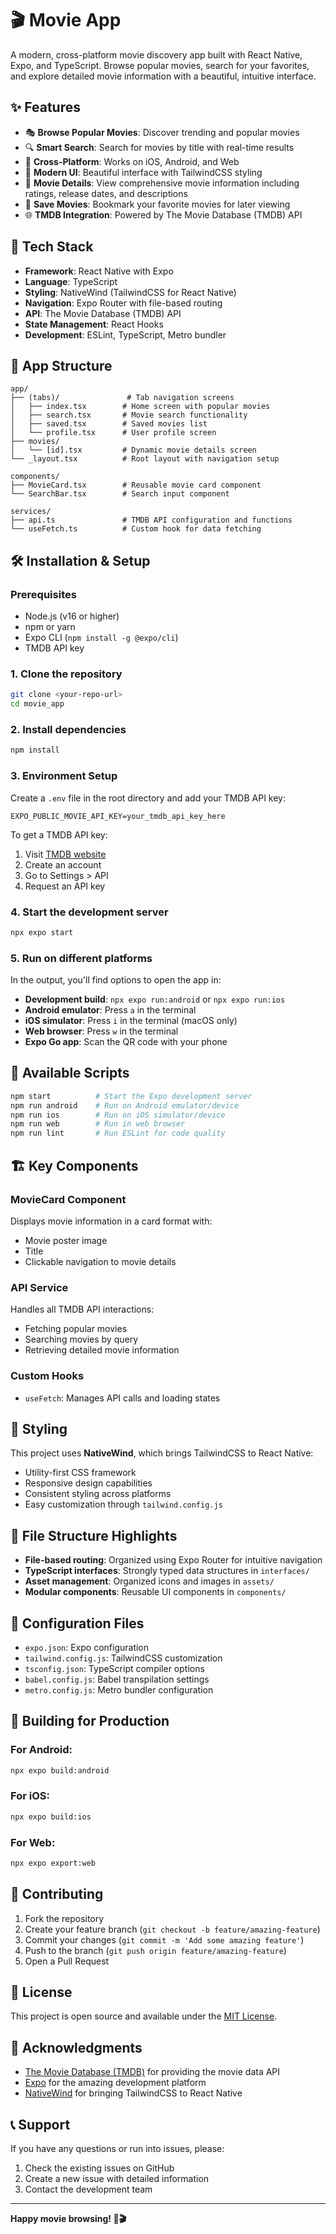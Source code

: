 # 🎬 Movie App

A modern, cross-platform movie discovery app built with React Native, Expo, and TypeScript. Browse popular movies, search for your favorites, and explore detailed movie information with a beautiful, intuitive interface.

## ✨ Features

- 🎭 **Browse Popular Movies**: Discover trending and popular movies
- 🔍 **Smart Search**: Search for movies by title with real-time results
- 📱 **Cross-Platform**: Works on iOS, Android, and Web
- 🎨 **Modern UI**: Beautiful interface with TailwindCSS styling
- 📄 **Movie Details**: View comprehensive movie information including ratings, release dates, and descriptions
- 💾 **Save Movies**: Bookmark your favorite movies for later viewing
- 🌐 **TMDB Integration**: Powered by The Movie Database (TMDB) API

## 🚀 Tech Stack

- **Framework**: React Native with Expo
- **Language**: TypeScript
- **Styling**: NativeWind (TailwindCSS for React Native)
- **Navigation**: Expo Router with file-based routing
- **API**: The Movie Database (TMDB) API
- **State Management**: React Hooks
- **Development**: ESLint, TypeScript, Metro bundler

## 📱 App Structure

```
app/
├── (tabs)/               # Tab navigation screens
│   ├── index.tsx        # Home screen with popular movies
│   ├── search.tsx       # Movie search functionality
│   ├── saved.tsx        # Saved movies list
│   └── profile.tsx      # User profile screen
├── movies/
│   └── [id].tsx         # Dynamic movie details screen
└── _layout.tsx          # Root layout with navigation setup

components/
├── MovieCard.tsx        # Reusable movie card component
└── SearchBar.tsx        # Search input component

services/
├── api.ts               # TMDB API configuration and functions
└── useFetch.ts          # Custom hook for data fetching
```

## 🛠️ Installation & Setup

### Prerequisites

- Node.js (v16 or higher)
- npm or yarn
- Expo CLI (`npm install -g @expo/cli`)
- TMDB API key

### 1. Clone the repository

```bash
git clone <your-repo-url>
cd movie_app
```

### 2. Install dependencies

```bash
npm install
```

### 3. Environment Setup

Create a `.env` file in the root directory and add your TMDB API key:

```env
EXPO_PUBLIC_MOVIE_API_KEY=your_tmdb_api_key_here
```

To get a TMDB API key:
1. Visit [TMDB website](https://www.themoviedb.org/)
2. Create an account
3. Go to Settings > API
4. Request an API key

### 4. Start the development server

```bash
npx expo start
```

### 5. Run on different platforms

In the output, you'll find options to open the app in:

- **Development build**: `npx expo run:android` or `npx expo run:ios`
- **Android emulator**: Press `a` in the terminal
- **iOS simulator**: Press `i` in the terminal (macOS only)
- **Web browser**: Press `w` in the terminal
- **Expo Go app**: Scan the QR code with your phone

## 🎯 Available Scripts

```bash
npm start          # Start the Expo development server
npm run android    # Run on Android emulator/device
npm run ios        # Run on iOS simulator/device
npm run web        # Run in web browser
npm run lint       # Run ESLint for code quality
```

## 🏗️ Key Components

### MovieCard Component
Displays movie information in a card format with:
- Movie poster image
- Title
- Clickable navigation to movie details

### API Service
Handles all TMDB API interactions:
- Fetching popular movies
- Searching movies by query
- Retrieving detailed movie information

### Custom Hooks
- `useFetch`: Manages API calls and loading states

## 🎨 Styling

This project uses **NativeWind**, which brings TailwindCSS to React Native:
- Utility-first CSS framework
- Responsive design capabilities
- Consistent styling across platforms
- Easy customization through `tailwind.config.js`

## 📂 File Structure Highlights

- **File-based routing**: Organized using Expo Router for intuitive navigation
- **TypeScript interfaces**: Strongly typed data structures in `interfaces/`
- **Asset management**: Organized icons and images in `assets/`
- **Modular components**: Reusable UI components in `components/`

## 🔧 Configuration Files

- `expo.json`: Expo configuration
- `tailwind.config.js`: TailwindCSS customization
- `tsconfig.json`: TypeScript compiler options
- `babel.config.js`: Babel transpilation settings
- `metro.config.js`: Metro bundler configuration

## 🚀 Building for Production

### For Android:
```bash
npx expo build:android
```

### For iOS:
```bash
npx expo build:ios
```

### For Web:
```bash
npx expo export:web
```

## 🤝 Contributing

1. Fork the repository
2. Create your feature branch (`git checkout -b feature/amazing-feature`)
3. Commit your changes (`git commit -m 'Add some amazing feature'`)
4. Push to the branch (`git push origin feature/amazing-feature`)
5. Open a Pull Request

## 📝 License

This project is open source and available under the [MIT License](LICENSE).

## 🙏 Acknowledgments

- [The Movie Database (TMDB)](https://www.themoviedb.org/) for providing the movie data API
- [Expo](https://expo.dev/) for the amazing development platform
- [NativeWind](https://www.nativewind.dev/) for bringing TailwindCSS to React Native

## 📞 Support

If you have any questions or run into issues, please:
1. Check the existing issues on GitHub
2. Create a new issue with detailed information
3. Contact the development team

---

**Happy movie browsing! 🍿🎬**
